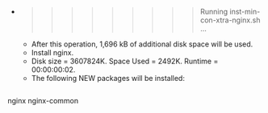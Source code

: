 * >>>>>>>>> Running inst-min-con-xtra-nginx.sh ...
  * After this operation, 1,696 kB of additional disk space will be used.
  * Install nginx.
  * Disk size = 3607824K. Space Used = 2492K. Runtime = 00:00:00:02.
  * The following NEW packages will be installed:
  ```bash
nginx nginx-common
  ```
